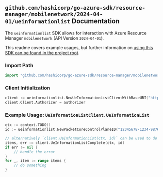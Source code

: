 
## `github.com/hashicorp/go-azure-sdk/resource-manager/mobilenetwork/2024-04-01/ueinformationlist` Documentation

The `ueinformationlist` SDK allows for interaction with Azure Resource Manager `mobilenetwork` (API Version `2024-04-01`).

This readme covers example usages, but further information on [using this SDK can be found in the project root](https://github.com/hashicorp/go-azure-sdk/tree/main/docs).

### Import Path

```go
import "github.com/hashicorp/go-azure-sdk/resource-manager/mobilenetwork/2024-04-01/ueinformationlist"
```


### Client Initialization

```go
client := ueinformationlist.NewUeInformationListClientWithBaseURI("https://management.azure.com")
client.Client.Authorizer = authorizer
```


### Example Usage: `UeInformationListClient.UeInformationList`

```go
ctx := context.TODO()
id := ueinformationlist.NewPacketCoreControlPlaneID("12345678-1234-9876-4563-123456789012", "example-resource-group", "packetCoreControlPlaneName")

// alternatively `client.UeInformationList(ctx, id)` can be used to do batched pagination
items, err := client.UeInformationListComplete(ctx, id)
if err != nil {
	// handle the error
}
for _, item := range items {
	// do something
}
```
